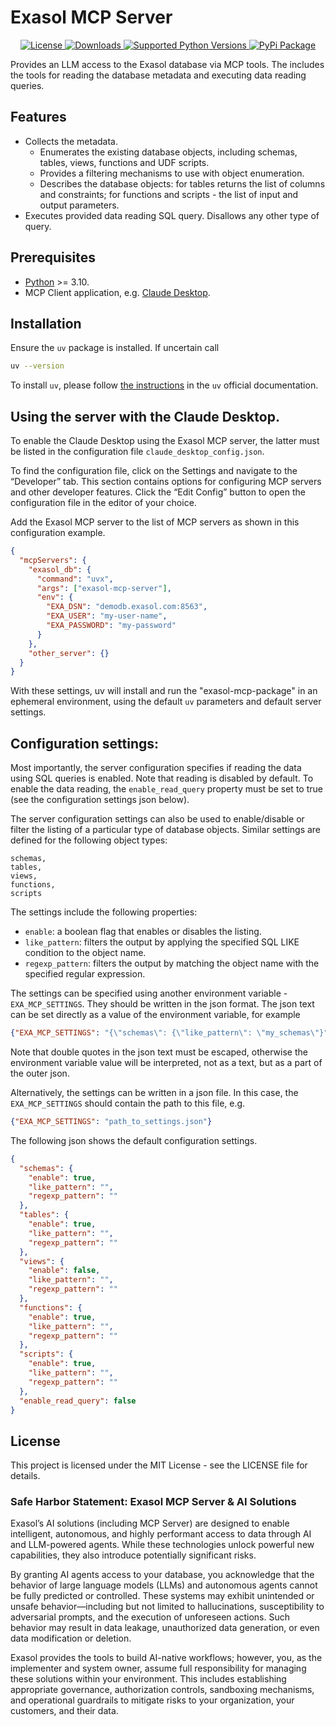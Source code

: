 # Exasol MCP Server

<p align="center">

<a href="https://opensource.org/licenses/MIT">
    <img src="https://img.shields.io/pypi/l/exasol_mcp_server" alt="License">
</a>
<a href="https://pypi.org/project/exasol_mcp_server/">
    <img src="https://img.shields.io/pypi/dm/exasol_mcp_server" alt="Downloads">
</a>
<a href="https://pypi.org/project/exasol_mcp_server/">
    <img src="https://img.shields.io/pypi/pyversions/exasol_mcp_server" alt="Supported Python Versions">
</a>
<a href="https://pypi.org/project/exasol_mcp_server/">
    <img src="https://img.shields.io/pypi/v/exasol_mcp_server" alt="PyPi Package">
</a>
</p>

Provides an LLM access to the Exasol database via MCP tools. The includes the
tools for reading the database metadata and executing data reading queries.

## Features

- Collects the metadata.
  * Enumerates the existing database objects, including schemas, tables, views, functions and UDF scripts.
  * Provides a filtering mechanisms to use with object enumeration.
  * Describes the database objects: for tables returns the list of columns and constraints; for functions and scripts - the list of input and output parameters.
- Executes provided data reading SQL query. Disallows any other type of query.

## Prerequisites

- [Python](https://www.python.org/) >= 3.10.
- MCP Client application, e.g. [Claude Desktop](https://claude.ai/download).

## Installation

Ensure the `uv` package is installed. If uncertain call
```bash
uv --version
```
To install `uv`, please follow [the instructions](https://docs.astral.sh/uv/getting-started/installation/)
in the `uv` official documentation.

## Using the server with the Claude Desktop.

To enable the Claude Desktop using the Exasol MCP server, the latter must be listed
in the configuration file `claude_desktop_config.json`.

To find the configuration file, click on the Settings and navigate to the
“Developer” tab. This section contains options for configuring MCP servers and other
developer features. Click the “Edit Config” button to open the configuration file in
the editor of your choice.

Add the Exasol MCP server to the list of MCP servers as shown in this configuration
example.
```json
{
  "mcpServers": {
    "exasol_db": {
      "command": "uvx",
      "args": ["exasol-mcp-server"],
      "env": {
        "EXA_DSN": "demodb.exasol.com:8563",
        "EXA_USER": "my-user-name",
        "EXA_PASSWORD": "my-password"
      }
    },
    "other_server": {}
  }
}
```

With these settings, uv will install and run the "exasol-mcp-package" in an
ephemeral environment, using the default `uv` parameters and default server settings.

## Configuration settings:

Most importantly, the server configuration specifies if reading the data using SQL
queries is enabled. Note that reading is disabled by default. To enable the data
reading, the `enable_read_query` property must be set to true (see the
configuration settings json below).

The server configuration settings can also be used to enable/disable or filter the
listing of a particular type of database objects. Similar settings are defined for
the following object types:
```
schemas,
tables,
views,
functions,
scripts
```
The settings include the following properties:
- `enable`: a boolean flag that enables or disables the listing.
- `like_pattern`: filters the output by applying the specified SQL LIKE condition to
the object name.
- `regexp_pattern`: filters the output by matching the object name with the specified
regular expression.

The settings can be specified using another environment variable - `EXA_MCP_SETTINGS`.
They should be written in the json format. The json text can be set directly as a
value of the environment variable, for example
```json
{"EXA_MCP_SETTINGS": "{\"schemas\": {\"like_pattern\": \"my_schemas\"}"}
```
Note that double quotes in the json text must be escaped, otherwise the environment
variable value will be interpreted, not as a text, but as a part of the outer json.

Alternatively, the settings can be written in a json file. In this case, the
`EXA_MCP_SETTINGS` should contain the path to this file, e.g.
```json
{"EXA_MCP_SETTINGS": "path_to_settings.json"}
```

The following json shows the default configuration settings.
```json
{
  "schemas": {
    "enable": true,
    "like_pattern": "",
    "regexp_pattern": ""
  },
  "tables": {
    "enable": true,
    "like_pattern": "",
    "regexp_pattern": ""
  },
  "views": {
    "enable": false,
    "like_pattern": "",
    "regexp_pattern": ""
  },
  "functions": {
    "enable": true,
    "like_pattern": "",
    "regexp_pattern": ""
  },
  "scripts": {
    "enable": true,
    "like_pattern": "",
    "regexp_pattern": ""
  },
  "enable_read_query": false
}
```

## License

This project is licensed under the MIT License - see the LICENSE file for details.

### Safe Harbor Statement: Exasol MCP Server & AI Solutions

Exasol’s AI solutions (including MCP Server) are designed to enable intelligent,
autonomous, and highly performant access to data through AI and LLM-powered agents.
While these technologies unlock powerful new capabilities, they also introduce
potentially significant risks.

By granting AI agents access to your database, you acknowledge that the behavior of
large language models (LLMs) and autonomous agents cannot be fully predicted or
controlled. These systems may exhibit unintended or unsafe behavior—including but not
limited to hallucinations, susceptibility to adversarial prompts, and the execution of
unforeseen actions. Such behavior may result in data leakage, unauthorized data
generation, or even data modification or deletion.

Exasol provides the tools to build AI-native workflows; however, you, as the implementer
and system owner, assume full responsibility for managing these solutions within your
environment. This includes establishing appropriate governance, authorization controls,
sandboxing mechanisms, and operational guardrails to mitigate risks to your organization,
your customers, and their data.
